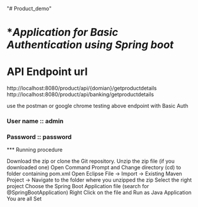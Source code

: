 "# Product_demo" 

# ****Application for Basic Authentication using Spring boot***

# API Endpoint url
http://localhost:8080/product/api/{domian}/getproductdetails
http://localhost:8080/product/api/banking/getproductdetails


use the postman or google chrome testing above endpoint with Basic Auth

### User name :: admin 
### Password :: password



*** Running procedure

Download the zip or clone the Git repository.
Unzip the zip file (if you downloaded one)
Open Command Prompt and Change directory (cd) to folder containing pom.xml
Open Eclipse
File -> Import -> Existing Maven Project -> Navigate to the folder where you unzipped the zip
Select the right project
Choose the Spring Boot Application file (search for @SpringBootApplication)
Right Click on the file and Run as Java Application
You are all Set